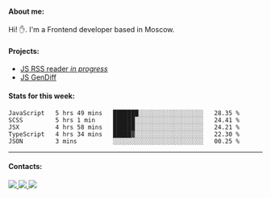 #### About me:
Hi! ✋.
I'm a Frontend developer based in Moscow.

#### Projects:
- [JS RSS reader *in progress*](https://github.com/GKoil/frontend-project-lvl3)
- [JS GenDiff](https://github.com/GKoil/GenDiff)

#### Stats for this week:
<!--START_SECTION:waka-->
```text
JavaScript   5 hrs 49 mins   ███████░░░░░░░░░░░░░░░░░░   28.35 % 
SCSS         5 hrs 1 min     ██████░░░░░░░░░░░░░░░░░░░   24.41 % 
JSX          4 hrs 58 mins   ██████░░░░░░░░░░░░░░░░░░░   24.21 % 
TypeScript   4 hrs 34 mins   █████▓░░░░░░░░░░░░░░░░░░░   22.30 % 
JSON         3 mins          ░░░░░░░░░░░░░░░░░░░░░░░░░   00.25 % 
```
<!--END_SECTION:waka-->
---
#### Contacts:

<a target='_blank' title='LinkedIn' href="https://www.linkedin.com/in/gkoil/">
  <img src="https://img.shields.io/badge/LinkedIn-0077B5?style=for-the-badge&logo=linkedin&logoColor=white" />
</a>
<a target='_blank' title='Telegram' href="https://t.me/gkoil">
  <img src="https://img.shields.io/badge/Telegram-2CA5E0?style=for-the-badge&logo=telegram&logoColor=white" />
</a>
<a target='_blank' title='Gmail' href="mailto: gk.grigorev@gmail.com">
  <img src="https://img.shields.io/badge/Gmail-D14836?style=for-the-badge&logo=gmail&logoColor=white" />
</a>

